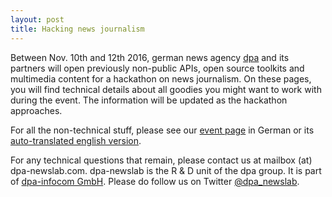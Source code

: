```yaml
---
layout: post
title: Hacking news journalism
---
```


Between Nov. 10th and 12th 2016, german news agency [dpa](http://www.dpa.com) and its partners will open previously non-public APIs, open source toolkits and multimedia content for a hackathon on news journalism. On these pages, you will find technical details about all goodies you might want to work with during the event. The information will be updated as the hackathon approaches.

For all the non-technical stuff, please see our [event page](https://www.eventbrite.com/e/tickertools-ist-ein-hackathon-der-deutschen-presse-agentur-dpa-tickets-27816046544) in German or its [auto-translated english version](https://translate.google.de/translate?sl=de&tl=en&js=y&prev=_t&hl=en&ie=UTF-8&u=https%3A%2F%2Fwww.eventbrite.com%2Fe%2Ftickertools-ist-ein-hackathon-der-deutschen-presse-agentur-dpa-tickets-27816046544&edit-text=).

For any technical questions that remain, please contact us at mailbox (at) dpa-newslab.com.
dpa-newslab is the R & D unit of the dpa group. It is part of [dpa-infocom GmbH](http://www.dpa-info.com). Please do follow us on Twitter [@dpa_newslab](https://twitter.com/dpa_newslab).

